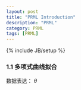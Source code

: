 ```yaml
---
layout: post
title: "PRML Introduction"
description: "PRML"
category: PRML
tags: [PRML]
---
```


{% include JB/setup %}


### 1.1 多项式曲线拟合
数据表达：
$\theta$